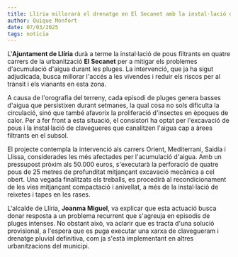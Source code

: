 ```yaml
---  
title: Llíria millorarà el drenatge en El Secanet amb la instal·lació de pous filtrants 
author: Quique Monfort  
date: 07/03/2025  
tags: noticia  
---
```


L'**Ajuntament de Llíria** durà a terme la instal·lació de pous filtrants en quatre carrers de la urbanització **El Secanet** per a mitigar els problemes d'acumulació d'aigua durant les pluges. La intervenció, que ja ha sigut adjudicada, busca millorar l'accés a les vivendes i reduir els riscos per al trànsit i els vianants en esta zona.

A causa de l'orografia del terreny, cada episodi de pluges genera basses d'aigua que persistixen durant setmanes, la qual cosa no sols dificulta la circulació, sinó que també afavorix la proliferació d'insectes en èpoques de calor. Per a fer front a esta situació, el consistori ha optat per l'excavació de pous i la instal·lació de clavegueres que canalitzen l'aigua cap a àrees filtrants en el subsol.

El projecte contempla la intervenció als carrers Orient, Mediterrani, Saidía i Llissa, considerades les més afectades per l'acumulació d'aigua. Amb un pressupost pròxim als 50.000 euros, s'executarà la perforació de quatre pous de 25 metres de profunditat mitjançant excavació mecànica a cel obert. Una vegada finalitzats els treballs, es procedirà al recondicionament de les vies mitjançant compactació i anivellat, a més de la instal·lació de reixetes i tapes en les rases.

L'alcalde de Llíria, **Joanma Miguel**, va explicar que esta actuació busca donar resposta a un problema recurrent que s'agreuja en episodis de pluges intenses. No obstant això, va aclarir que es tracta d'una solució provisional, a l'espera que es puga executar una xarxa de clavegueram i drenatge pluvial definitiva, com ja s'està implementant en altres urbanitzacions del municipi.  
